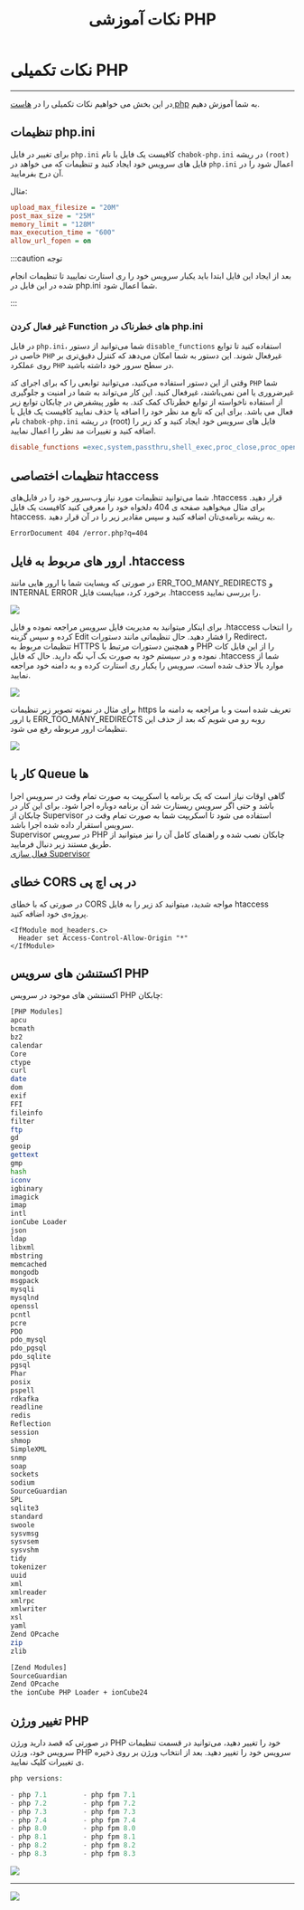 ﻿---
title: "نکات آموزشی PHP"
sidebar_label: "نکات تکمیلی"
description: "در این بخش می خواهیم نکات تکمیلی را در هاست php به شما آموزش دهیم."
---

# نکات تکمیلی PHP
---

در این بخش می خواهیم نکات تکمیلی را در [هاست php](https://chabokan.net/cloud-hosting/php/) به شما آموزش دهیم.

## تنظیمات php.ini

برای تغییر در فایل `php.ini` کافیست یک فایل با نام `chabok-php.ini` در ریشه `(root)` فایل های سرویس خود ایجاد کنید و تنظیمات که می خواهد در `php.ini` اعمال شود را در آن درج بفرمایید.

مثال:

```ini
upload_max_filesize = "20M"
post_max_size = "25M"
memory_limit = "128M"
max_execution_time = "600"
allow_url_fopen = on
```

:::caution توجه

بعد از ایجاد این فایل ابتدا باید یکبار سرویس خود را ری استارت نماییید تا تنظیمات انجام شده در این فایل در php.ini شما اعمال شود.

:::

### غیر فعال کردن Function های خطرناک در php.ini

در فایل `php.ini`، شما می‌توانید از دستور `disable_functions` استفاده کنید تا توابع خاصی در `PHP` غیرفعال شوند. این دستور به شما امکان می‌دهد که کنترل دقیق‌تری بر روی عملکرد `PHP` در سطح سرور خود داشته باشید.

وقتی از این دستور استفاده می‌کنید، می‌توانید توابعی را که برای اجرای کد `PHP` شما غیرضروری یا امن نمی‌باشند، غیرفعال کنید. این کار می‌تواند به شما در امنیت و جلوگیری از استفاده ناخواسته از توابع خطرناک کمک کند.
به طور پیشفرض در چابکان توابع زیر فعال می باشد. برای این که تابع مد نظر خود را اضافه یا حذف نمایید کافیست یک فایل با نام `chabok-php.ini` در ریشه (root) فایل های سرویس خود ایجاد کنید و کد زیر را اضافه کنید و تغییرات مد نظر را اعمال نمایید.

```ini
disable_functions =exec,system,passthru,shell_exec,proc_close,proc_open,dl,popen,show_source,posix_kill,posix_mkfifo,posix_getpwuid,posix_setpgid,posix_setsid,posix_setuid,posix_setgid,posix_seteuid,posix_setegid,posix_uname,mail
```

## تنظیمات اختصاصی htaccess

شما می‌توانید تنظیمات مورد نیاز وب‌سرور خود را در فایل‌های .htaccess قرار دهید. برای مثال میخواهید صفحه ی 404 دلخواه خود را معرفی کنید کافیست یک فایل htaccess. به ریشه برنامه‌ی‌تان اضافه کنید و سپس مقادیر زیر را در آن قرار دهید.

```apacheconf
ErrorDocument 404 /error.php?q=404
```

## ارور های مربوط به فایل .htaccess

در صورتی که وبسایت شما با ارور هایی مانند ERR_TOO_MANY_REDIRECTS و INTERNAL ERROR برخورد کرد، میبایست فایل .htaccess را بررسی نمایید.

![](https://s1.chabokan.net/docs/images/htaccess-error-1.jpg)

برای اینکار میتوانید به مدیریت فایل سرویس مراجعه نموده و فایل .htaccess را انتخاب کرده و سپس گزینه Edit را فشار دهید. حال تنظیماتی مانند دستورات Redirect، تنظیمات مربوط به HTTPS و همچنین دستورات مرتبط با PHP را از این فایل کات نموده و در سیستم خود به صورت بک آپ نگه دارید. حال که فایل .htaccess شما از موارد بالا حذف شده است، سرویس را یکبار ری استارت کرده و به دامنه خود مراجعه نمایید.

![](https://s1.chabokan.net/docs/images/htaccess-error-4-1.jpg)

برای مثال در نمونه تصویر زیر تنظیمات https تعریف شده است و با مراجعه به دامنه ما با ارور ERR_TOO_MANY_REDIRECTS روبه رو می شویم که بعد از حذف این تنظیمات ارور مربوطه رفع می شود.

![](https://s1.chabokan.net/docs/images/htaccess-error-3.jpg)

## کار با Queue ها

گاهی اوقات نیاز است که یک برنامه یا اسکریپت به صورت تمام وقت در سرویس اجرا باشد و حتی اگر سرویس ریستارت شد آن برنامه دوباره اجرا شود. برای این کار در چابکان از Supervisor استفاده می شود تا اسکریپت شما به صورت تمام وقت در سرویس استقرار داده شده اجرا باشد.  
Supervisor در سرویس PHP چابکان نصب شده و راهنمای کامل آن را نیز میتوانید از طریق مستند زیر دنبال فرمایید.  
[فعال سازی Supervisor](https://docs.chabokan.net/features/etc/supervisor/)

## خطای CORS در پی اچ پی

در صورتی که با خطای CORS مواجه شدید، میتوانید کد زیر را به فایل‌ htaccess پروژه‌ی خود اضافه کنید.

```apacheconf
<IfModule mod_headers.c>
  Header set Access-Control-Allow-Origin "*"
</IfModule>
```

## اکستنشن های سرویس PHP

اکستنشن های موجود در سرویس PHP چابکان:

```bash
[PHP Modules]
apcu
bcmath
bz2
calendar
Core
ctype
curl
date
dom
exif
FFI
fileinfo
filter
ftp
gd
geoip
gettext
gmp
hash
iconv
igbinary
imagick
imap
intl
ionCube Loader
json
ldap
libxml
mbstring
memcached
mongodb
msgpack
mysqli
mysqlnd
openssl
pcntl
pcre
PDO
pdo_mysql
pdo_pgsql
pdo_sqlite
pgsql
Phar
posix
pspell
rdkafka
readline
redis
Reflection
session
shmop
SimpleXML
snmp
soap
sockets
sodium
SourceGuardian
SPL
sqlite3
standard
swoole
sysvmsg
sysvsem
sysvshm
tidy
tokenizer
uuid
xml
xmlreader
xmlrpc
xmlwriter
xsl
yaml
Zend OPcache
zip
zlib

[Zend Modules]
SourceGuardian
Zend OPcache
the ionCube PHP Loader + ionCube24
```

## تغییر ورژن PHP

در صورتی که قصد دارید ورژن PHP خود را تغییر دهید، می‌توانید در قسمت تنظیمات سرویس خود، ورژن PHP سرویس خود را تغییر دهید. بعد از انتخاب ورژن بر روی ذخیره ی تغییرات کلیک نمایید.

```php
php versions:

- php 7.1         - php fpm 7.1
- php 7.2         - php fpm 7.2
- php 7.3         - php fpm 7.3
- php 7.4         - php fpm 7.4
- php 8.0         - php fpm 8.0
- php 8.1         - php fpm 8.1
- php 8.2         - php fpm 8.2
- php 8.3         - php fpm 8.3
```

![](https://s1.chabokan.net/docs/images/php-version.png)

---
<a href="https://hub.chabokan.net/fa/services/create/php" ><img src="https://s1.chabokan.net/docs/images/php-banner.png" /></a>